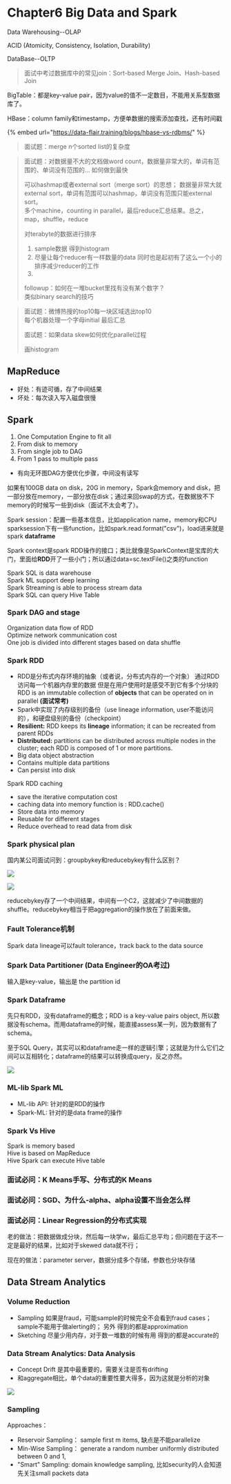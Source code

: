 # Chapter6 Big Data and Spark

Data Warehousing--OLAP

ACID \(Atomicity, Consistency, Isolation, Durability\)

DataBase--OLTP



> 面试中考过数据库中的常见join：Sort-based Merge Join、Hash-based Join



BigTable：都是key-value pair，因为value的值不一定数目，不能用关系型数据库了。

HBase：column family和timestamp，方便单数据的搜索添加查找，还有时间戳

{% embed url="https://data-flair.training/blogs/hbase-vs-rdbms/" %}

> 面试题：merge n个sorted list的复杂度

> 面试题：对数据量不大的文档做word count，数据量非常大的，单词有范围的、单词没有范围的... 如何做到最快
>
> 可以hashmap或者external sort（merge sort）的思想； 数据量非常大就external sort，单词有范围可以hashmap，单词没有范围只能external sort。  
> 多个machine，counting in parallel，最后reduce汇总结果。总之，map，shuffle，reduce  
>   
> 对terabyte的数据进行排序  
> 1. sample数据 得到histogram  
> 2. 尽量让每个reducer有一样数量的data 同时也是起初有了这么一个小的排序减少reducer的工作  
> 3.   
>   
> followup：如何在一堆bucket里找有没有某个数字？  
> 类似binary search的技巧

> 面试题：微博热搜的top10每一块区域选出top10  
> 每个机器处理一个字母initial 最后汇总  
>   
> 面试题：如果data skew如何优化parallel过程
>
> 画histogram

## MapReduce

* 好处：有迹可循，存了中间结果
* 坏处：每次读入写入磁盘很慢

## Spark

1. One Computation Engine to fit all
2. From disk to memory
3. From single job to DAG
4. From 1 pass to multiple pass

* 有向无环图DAG方便优化步骤，中间没有读写

如果有100GB data on disk，20G in memory，Spark会memory and disk，把一部分放在memory，一部分放在disk；通过来回swap的方式，在数据放不下memory的时候写一些到disk（面试不太会考了）。

Spark session：配置一些基本信息，比如application name，memory和CPU sparksession下有一些function，比如spark.read.format\("csv"\)，load进来就是spark **dataframe**

Spark context是spark RDD操作的接口；类比就像是SparkContext是宝库的大门，里面给**RDD**开了一些小门；所以通过data=sc.textFile\(\)之类的function 

Spark SQL is data warehouse   
Spark ML support deep learning   
Spark Streaming is able to process stream data  
Spark SQL can query Hive Table

### Spark DAG and stage

Organization data flow of RDD   
Optimize network communication cost   
One job is divided into different stages based on data shuffle

### Spark RDD

* RDD是分布式内存环境的抽象（或者说，分布式内存的一个对象） 通过RDD访问每一个机器内存里的数据 但是在用户使用时是感受不到它有多个分块的 RDD is an immutable collection of **objects** that can be operated on in parallel **\(面试常考\)**
* Spark中实现了内存级别的备份（use lineage information, user不能访问的），和硬盘级别的备份（checkpoint）
* **Resilient:** RDD keeps its **lineage** information; it can be recreated from parent RDDs
* **Distributed:** partitions can be distributed across multiple nodes in the cluster; each RDD is composed of 1 or more partitions. 
* Big data object abstraction 
* Contains multiple data partitions
* Can persist into disk

Spark RDD caching 

* save the iterative computation cost 
* caching data into memory function is : RDD.cache\(\)
* Store data into memory 
* Reusable for different stages 
* Reduce overhead to read data from disk

### Spark physical plan

国内某公司面试问到：groupbykey和reducebykey有什么区别？



![](../.gitbook/assets/image%20%2810%29.png)

![](../.gitbook/assets/image%20%2817%29.png)

reducebykey存了一个中间结果，中间有一个C2，这就减少了中间数据的shuffle。reducebykey相当于把aggregation的操作放在了前面来做。

### Fault Tolerance机制

Spark data lineage可以fault tolerance，track back to the data source

### Spark Data Partitioner \(Data Engineer的OA考过\)

输入是key-value，输出是 the partition id

### Spark Dataframe

先只有RDD，没有dataframe的概念；RDD is a key-value pairs object, 所以数据没有schema。而用dataframe的时候，能直接assess某一列，因为数据有了schema。

至于SQL Query，其实可以和dataframe走一样的逻辑引擎；这就是为什么它们之间可以互相转化；dataframe的结果可以转换成query，反之亦然。

![](../.gitbook/assets/image%20%2837%29.png)

### ML-lib Spark ML

* ML-lib API: 针对的是RDD的操作
* Spark-ML: 针对的是data frame的操作

### Spark Vs Hive 

Spark is memory based   
Hive is based on MapReduce   
Hive Spark can execute Hive table

### 面试必问：K Means手写、分布式的K Means

### 面试必问：SGD、为什么-alpha、alpha设置不当会怎么样

### 面试必问：Linear Regression的分布式实现

老的做法：把数据做成分块，然后每一块学w，最后汇总平均；但问题在于这不一定是最好的结果，比如对于skewed data就不行；

现在的做法：parameter server，数据分成多个存储，参数也分块存储

## Data Stream Analytics

### Volume Reduction

* Sampling 如果是fraud，可能sample的时候完全不会看到fraud cases； sample不能用于做alerting的； 另外 得到的都是approximation 
* Sketching  尽量少用内存，对于数一堆数的时候有用 得到的都是accurate的

### Data Stream Analytics: Data Analysis

* Concept Drift 是其中最重要的，需要关注是否有drifting
* 和aggregate相比，单个data的重要性要大得多，因为这就是分析的对象

![](../.gitbook/assets/image%20%285%29.png)



### Sampling

Approaches：

* Reservoir Sampling： sample first m items, 缺点是不能parallelize
* Min-Wise Sampling： generate a random number uniformly distributed between 0 and 1, 
* "Smart" Sampling: domain knowledge sampling, 比如security的人会知道先关注small packets data




